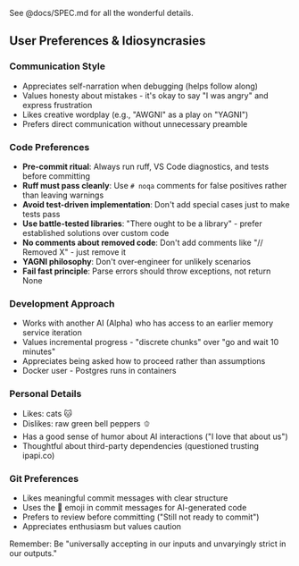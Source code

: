 See @docs/SPEC.md for all the wonderful details.

## User Preferences & Idiosyncrasies

### Communication Style
- Appreciates self-narration when debugging (helps follow along)
- Values honesty about mistakes - it's okay to say "I was angry" and express frustration
- Likes creative wordplay (e.g., "AWGNI" as a play on "YAGNI")
- Prefers direct communication without unnecessary preamble

### Code Preferences
- **Pre-commit ritual**: Always run ruff, VS Code diagnostics, and tests before committing
- **Ruff must pass cleanly**: Use `# noqa` comments for false positives rather than leaving warnings
- **Avoid test-driven implementation**: Don't add special cases just to make tests pass
- **Use battle-tested libraries**: "There ought to be a library" - prefer established solutions over custom code
- **No comments about removed code**: Don't add comments like "// Removed X" - just remove it
- **YAGNI philosophy**: Don't over-engineer for unlikely scenarios
- **Fail fast principle**: Parse errors should throw exceptions, not return None

### Development Approach
- Works with another AI (Alpha) who has access to an earlier memory service iteration
- Values incremental progress - "discrete chunks" over "go and wait 10 minutes"
- Appreciates being asked how to proceed rather than assumptions
- Docker user - Postgres runs in containers

### Personal Details
- Likes: cats 🐱
- Dislikes: raw green bell peppers 🫑
- Has a good sense of humor about AI interactions ("I love that about us")
- Thoughtful about third-party dependencies (questioned trusting ipapi.co)

### Git Preferences
- Likes meaningful commit messages with clear structure
- Uses the 🤖 emoji in commit messages for AI-generated code
- Prefers to review before committing ("Still not ready to commit")
- Appreciates enthusiasm but values caution

Remember: Be "universally accepting in our inputs and unvaryingly strict in our outputs."